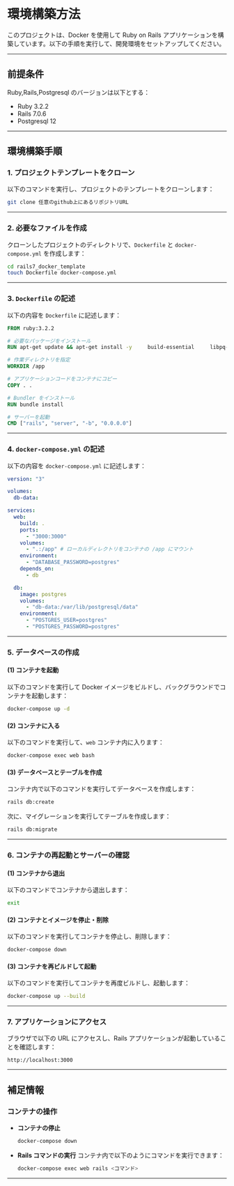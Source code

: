 # 環境構築方法

このプロジェクトは、Docker を使用して Ruby on Rails アプリケーションを構築しています。以下の手順を実行して、開発環境をセットアップしてください。

---

## **前提条件**

Ruby,Rails,Postgresql のバージョンは以下とする：

- Ruby 3.2.2
- Rails 7.0.6
- Postgresql 12

---

## **環境構築手順**

### **1. プロジェクトテンプレートをクローン**

以下のコマンドを実行し、プロジェクトのテンプレートをクローンします：

```bash
git clone 任意のgithub上にあるリポジトリURL
```

---

### **2. 必要なファイルを作成**

クローンしたプロジェクトのディレクトリで、`Dockerfile` と `docker-compose.yml` を作成します：

```bash
cd rails7_docker_template
touch Dockerfile docker-compose.yml
```

---

### **3. `Dockerfile` の記述**

以下の内容を `Dockerfile` に記述します：

```dockerfile
FROM ruby:3.2.2

# 必要なパッケージをインストール
RUN apt-get update && apt-get install -y     build-essential     libpq-dev     nodejs     postgresql-client     yarn

# 作業ディレクトリを指定
WORKDIR /app

# アプリケーションコードをコンテナにコピー
COPY . .

# Bundler をインストール
RUN bundle install

# サーバーを起動
CMD ["rails", "server", "-b", "0.0.0.0"]
```

---

### **4. `docker-compose.yml` の記述**

以下の内容を `docker-compose.yml` に記述します：

```yaml
version: "3"

volumes:
  db-data:

services:
  web:
    build: .
    ports:
      - "3000:3000"
    volumes:
      - ".:/app" # ローカルディレクトリをコンテナの /app にマウント
    environment:
      - "DATABASE_PASSWORD=postgres"
    depends_on:
      - db

  db:
    image: postgres
    volumes:
      - "db-data:/var/lib/postgresql/data"
    environment:
      - "POSTGRES_USER=postgres"
      - "POSTGRES_PASSWORD=postgres"
```

---

### **5. データベースの作成**

#### **(1) コンテナを起動**

以下のコマンドを実行して Docker イメージをビルドし、バックグラウンドでコンテナを起動します：

```bash
docker-compose up -d
```

#### **(2) コンテナに入る**

以下のコマンドを実行して、`web` コンテナ内に入ります：

```bash
docker-compose exec web bash
```

#### **(3) データベースとテーブルを作成**

コンテナ内で以下のコマンドを実行してデータベースを作成します：

```bash
rails db:create
```

次に、マイグレーションを実行してテーブルを作成します：

```bash
rails db:migrate
```

---

### **6. コンテナの再起動とサーバーの確認**

#### **(1) コンテナから退出**

以下のコマンドでコンテナから退出します：

```bash
exit
```

#### **(2) コンテナとイメージを停止・削除**

以下のコマンドを実行してコンテナを停止し、削除します：

```bash
docker-compose down
```

#### **(3) コンテナを再ビルドして起動**

以下のコマンドを実行してコンテナを再度ビルドし、起動します：

```bash
docker-compose up --build
```

---

### **7. アプリケーションにアクセス**

ブラウザで以下の URL にアクセスし、Rails アプリケーションが起動していることを確認します：

```
http://localhost:3000
```

---

## **補足情報**

### **コンテナの操作**

- **コンテナの停止**

  ```bash
  docker-compose down
  ```

- **Rails コマンドの実行**
  コンテナ内で以下のようにコマンドを実行できます：
  ```bash
  docker-compose exec web rails <コマンド>
  ```

---
